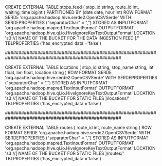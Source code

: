 CREATE EXTERNAL TABLE stops_feed (
  stop_id string,
  route_id int,
  waiting_time bigint
)
PARTITIONED BY (date date, hour int)
ROW FORMAT SERDE 'org.apache.hadoop.hive.serde2.OpenCSVSerde' 
WITH SERDEPROPERTIES ("separatorChar" = ",") 
STORED AS INPUTFORMAT 'org.apache.hadoop.mapred.TextInputFormat' 
OUTPUTFORMAT 'org.apache.hadoop.hive.ql.io.HiveIgnoreKeyTextOutputFormat'
LOCATION 's3://[ NAME OF THE BUCKET FOR THE DATA INGESTION FEED ]/'
TBLPROPERTIES ('has_encrypted_data'='false')

###################################################################################################

CREATE EXTERNAL TABLE locations (
  stop_id string,
  stop_name string,
  lat float,
  lon float,
  location string
)
ROW FORMAT SERDE 'org.apache.hadoop.hive.serde2.OpenCSVSerde' 
WITH SERDEPROPERTIES ("separatorChar" = ",") 
STORED AS INPUTFORMAT 'org.apache.hadoop.mapred.TextInputFormat' 
OUTPUTFORMAT 'org.apache.hadoop.hive.ql.io.HiveIgnoreKeyTextOutputFormat'
LOCATION 's3://[ NAME OF THE BUCKET FOR STATIC FILES ]/locations/'
TBLPROPERTIES ('has_encrypted_data'='false')

###################################################################################################

CREATE EXTERNAL TABLE routes (
  route_id int,
  route_name string
)
ROW FORMAT SERDE 'org.apache.hadoop.hive.serde2.OpenCSVSerde' 
WITH SERDEPROPERTIES ("separatorChar" = ",") 
STORED AS INPUTFORMAT 'org.apache.hadoop.mapred.TextInputFormat' 
OUTPUTFORMAT 'org.apache.hadoop.hive.ql.io.HiveIgnoreKeyTextOutputFormat'
LOCATION 's3://[ NAME OF THE BUCKET FOR STATIC FILES ]/routes/'
TBLPROPERTIES ('has_encrypted_data'='false')

